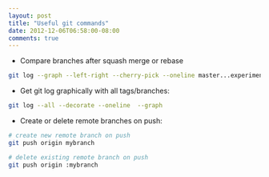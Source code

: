 ```yaml
---
layout: post
title: "Useful git commands"
date: 2012-12-06T06:58:00-08:00
comments: true
---
```


* Compare branches after squash merge or rebase
``` bash compare.sh
git log --graph --left-right --cherry-pick --oneline master...experiment
```
* Get git log graphically with all tags/branches:
``` bash log.sh
git log --all --decorate --oneline  --graph
```
* Create or delete remote branches on push:
``` bash remote_branch.sh
# create new remote branch on push
git push origin mybranch

# delete existing remote branch on push
git push origin :mybranch
```
